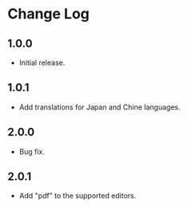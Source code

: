 # Change Log

## 1.0.0

* Initial release.

## 1.0.1

* Add translations for Japan and Chine languages.

## 2.0.0

* Bug fix.

## 2.0.1

* Add "pdf" to the supported editors.